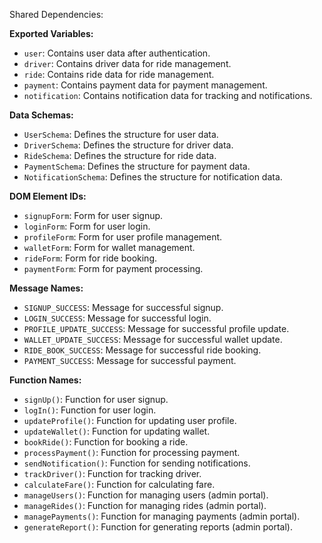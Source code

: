 Shared Dependencies:

**Exported Variables:**
- `user`: Contains user data after authentication.
- `driver`: Contains driver data for ride management.
- `ride`: Contains ride data for ride management.
- `payment`: Contains payment data for payment management.
- `notification`: Contains notification data for tracking and notifications.

**Data Schemas:**
- `UserSchema`: Defines the structure for user data.
- `DriverSchema`: Defines the structure for driver data.
- `RideSchema`: Defines the structure for ride data.
- `PaymentSchema`: Defines the structure for payment data.
- `NotificationSchema`: Defines the structure for notification data.

**DOM Element IDs:**
- `signupForm`: Form for user signup.
- `loginForm`: Form for user login.
- `profileForm`: Form for user profile management.
- `walletForm`: Form for wallet management.
- `rideForm`: Form for ride booking.
- `paymentForm`: Form for payment processing.

**Message Names:**
- `SIGNUP_SUCCESS`: Message for successful signup.
- `LOGIN_SUCCESS`: Message for successful login.
- `PROFILE_UPDATE_SUCCESS`: Message for successful profile update.
- `WALLET_UPDATE_SUCCESS`: Message for successful wallet update.
- `RIDE_BOOK_SUCCESS`: Message for successful ride booking.
- `PAYMENT_SUCCESS`: Message for successful payment.

**Function Names:**
- `signUp()`: Function for user signup.
- `logIn()`: Function for user login.
- `updateProfile()`: Function for updating user profile.
- `updateWallet()`: Function for updating wallet.
- `bookRide()`: Function for booking a ride.
- `processPayment()`: Function for processing payment.
- `sendNotification()`: Function for sending notifications.
- `trackDriver()`: Function for tracking driver.
- `calculateFare()`: Function for calculating fare.
- `manageUsers()`: Function for managing users (admin portal).
- `manageRides()`: Function for managing rides (admin portal).
- `managePayments()`: Function for managing payments (admin portal).
- `generateReport()`: Function for generating reports (admin portal).